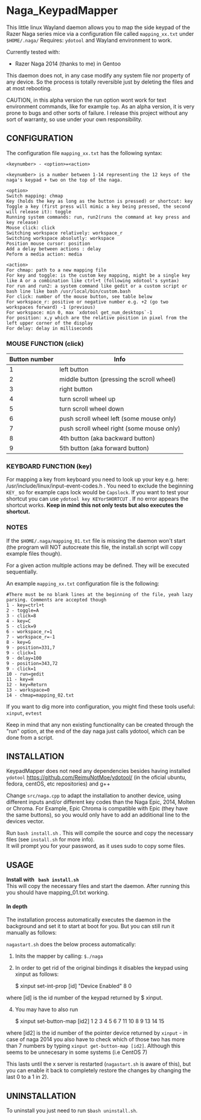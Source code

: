 # Naga_KeypadMapper
This little linux Wayland daemon allows you to map the side keypad of the Razer Naga series mice via a configuration file called `mapping_xx.txt` under `$HOME/.naga/` 
Requires: `ydotool` and Wayland environment to work.

Currently tested with:  
- Razer Naga 2014 (thanks to me) in Gentoo

This daemon does not, in any case modify any system file nor property of any device. So the process is totally reversible just by deleting the files and at most rebooting. 

CAUTION, in this alpha version the run option wont work for text environment commands, like for example `top`.
As an alpha version, it is very prone to bugs and other sorts of failure. I release this project without any sort of warranty, so use under your own responsibility.

## CONFIGURATION
The configuration file `mapping_xx.txt` has the following syntax:

    <keynumber> - <option>=<action>
    
    <keynumber> is a number between 1-14 representing the 12 keys of the naga's keypad + two on the top of the naga.

    <option>
    Switch mapping: chmap
    Key (holds the key as long as the button is pressed) or shortcut: key
	Toggle a key (first press will mimic a key being pressed, the second will release it): toggle
    Running system commands: run, run2(runs the command at key press and key release)	
    Mouse click: click 
    Switching workspace relatively: workspace_r
    Switching workspace absolutly: workspace
    Position mouse cursor: position
    Add a delay between actions : delay
	Peform a media action: media

    <action>
    For chmap: path to a new mapping file 
    For key and toggle: is the custom key mapping, might be a single key like A or a combination like ctrl+t (following xdotool's syntax)
    For run and run2: a system command like gedit or a custom script or bash line like bash /usr/local/bin/custom.bash
    For click: number of the mouse button, see table below
    For workspace_r: positive or negative number e.g. +2 (go two workspaces forward) -1 (previous)
    For workspace: min 0, max `xdotool get_num_desktops`-1
    For position: x,y which are the relative position in pixel from the left upper corner of the display
    For delay: delay in milliseconds

### MOUSE FUNCTION (click)
Button number | Info
------------ | -------------
1 | left button
2 | middle button (pressing the scroll wheel)
3 | right button
4 | turn scroll wheel up
5 | turn scroll wheel down
6 | push scroll wheel left (some mouse only)
7 | push scroll wheel right (some mouse only)
8 | 4th button (aka backward button)
9 | 5th button (aka forward button)
### KEYBOARD FUNCTION (key)
For mapping a key from keyboard you need to look up your key e.g. here: /usr/include/linux/input-event-codes.h . You need to exclude the beginning `KEY_` so for example caps lock would be `Capslock`. 
If you want to test your shortcut you can use `ydotool key KEYorSHORTCUT` . If no error appears the shortcut works. **Keep in mind this not only tests but also executes the shortcut.**
### NOTES
If the `$HOME/.naga/mapping_01.txt` file is missing the daemon won't start (the program will NOT autocreate this file, the install.sh script will copy example files though).

For a given action multiple actions may be defined. They will be executed sequentially.

An example `mapping_xx.txt` configuration file is the following:

    #There must be no blank lines at the beginning of the file, yeah lazy parsing. Comments are accepted though
    1 - key=ctrl+t
    2 - toggle=A
    3 - click=8
    4 - key=C
    5 - click=9
    6 - workspace_r=1
    7 - workspace_r=-1
    8 - key=G
    9 - position=331,7
    9 - click=1
    9 - delay=100
    9 - position=343,72
    9 - click=1
    10 - run=gedit
    11 - key=H
    12 - key=Return
    13 - workspace=0
    14 - chmap=mapping_02.txt


If you want to dig more into configuration, you might find these tools useful: `xinput`, `evtest`

Keep in mind that any non existing functionality can be created through the "run" option, at the end of the day naga just calls ydotool, which can be done from a script.  
## INSTALLATION

KeypadMapper does not need any dependencies besides having installed `ydotool` https://github.com/ReimuNotMoe/ydotool/  (in the oficial ubuntu, fedora, centOS, etc repositories) and g++

Change `src/naga.cpp` to adapt the installation to another device, using different inputs and/or different key codes than the Naga Epic, 2014, Molten or Chroma. For Example, Epic Chroma is compatible with Epic (they have the same buttons), so you would only have to add an additional line to the devices vector.

Run `bash install.sh` .
This will compile the source and copy the necessary files (see `install.sh` for more info).  
It will prompt you for your password, as it uses sudo to copy some files.
 

## USAGE

**Install with ``` bash install.sh```**  
This will copy the necessary files and start the daemon. After running this you should have mapping_01.txt working.  

#### In depth
The installation process automatically executes the daemon in the background and set it to start at boot for you. But you can still run it manually as follows:

`nagastart.sh` does the below process automatically:

1) Inits the mapper by calling: `$./naga` 

2) In order to get rid of the original bindings it disables the keypad using xinput as follows:

    $ xinput set-int-prop [id] "Device Enabled" 8 0

where [id] is the id number of the keypad returned by $ xinput.

4) You may have to also run 

    $ xinput set-button-map [id2] 1 2 3 4 5 6 7 11 10 8 9 13 14 15

where [id2] is the id number of the pointer device returned by `xinput` - in case of naga 2014 you also have to check which of those two has more than 7 numbers by typing `xinput get-button-map [id2]`. Although this seems to be unnecesary in some systems (i.e CentOS 7)

This lasts until the x server is restarted (`nagastart.sh` is aware of this), but you can enable it back to completely restore the changes by changing the last 0 to a 1 in 2).

## UNINSTALLATION

To uninstall you just need to run ```$bash uninstall.sh```.
